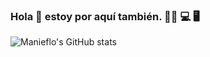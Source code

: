 ### Hola 👋 estoy por aquí también. 👨‍💻 💻 🖥️


![Manieflo's GitHub stats](https://github-readme-stats.vercel.app/api?username=maneflo&&show_icons=truehide=contribs,prs&theme=cobalt)


<!--
**maneflo/maneflo** is a ✨ _special_ ✨ repository because its `README.md` (this file) appears on your GitHub profile.

Here are some ideas to get you started:

- 🔭 I’m currently working on ...
- 🌱 I’m currently learning ...
- 👯 I’m looking to collaborate on ...
- 🤔 I’m looking for help with ...
- 💬 Ask me about ...
- 📫 How to reach me: ...
- 😄 Pronouns: ...
- ⚡ Fun fact: ...
-->
